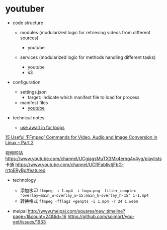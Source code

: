 # youtuber

* code structure
  * modules (modularized logic for retrieving videos from different sources)
    * youtube

  * services (modularized logic for methods handling different tasks)
    * youtube
    * s3

* configuration
  * settings.json
    * target: indicate which manifest file to load for process
  * manifest files
    * [youtube](https://github.com/jacky1999cn2000/youtuber/blob/master/notes/youtube.md) 


* technical notes
  * [use await in for loops](https://stackoverflow.com/questions/37576685/using-async-await-with-a-foreach-loop)


[15 Useful ‘FFmpeg’ Commands for Video, Audio and Image Conversion in Linux – Part 2](https://www.tecmint.com/ffmpeg-commands-for-video-audio-and-image-conversion-in-linux/)


视频网站
https://www.youtube.com/channel/UCgiagsMuTX3Mk4ernq4v4yg/playlists  卡通
https://www.youtube.com/channel/UCRFabIivtjFbG-rrtpERyBg/featured

* technology
  * 添加水印
  `ffmpeg -i 1.mp4 -i logo.png -filter_complex "overlay=main_w-overlay_w-15:main_h-overlay_h-15" 1-1.mp4`
  * 转换格式
  `ffmpeg -fflags +genpts -i 1.mp4 -r 24 1.webm`

* meipai
http://www.meipai.com/squares/new_timeline?page=1&count=24&tid=16
https://github.com/soimort/you-get/issues/1933
